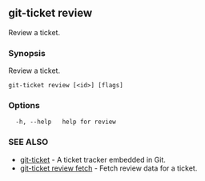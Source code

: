 ## git-ticket review

Review a ticket.

### Synopsis

Review a ticket.

```
git-ticket review [<id>] [flags]
```

### Options

```
  -h, --help   help for review
```

### SEE ALSO

* [git-ticket](git-ticket.md)	 - A ticket tracker embedded in Git.
* [git-ticket review fetch](git-ticket_review_fetch.md)	 - Fetch review data for a ticket.

